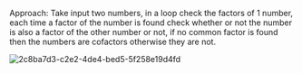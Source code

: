 Approach:
Take input two numbers, in a loop check the factors of 1 number, each time a factor of the number is found check whether or not the number is also a factor of the other number or not, if no common factor is found  then the numbers are cofactors otherwise they are not.

![2c8ba7d3-c2e2-4de4-bed5-5f258e19d4fd](https://github.com/user-attachments/assets/4928db4e-f6f6-4779-8710-d27f53759f39)
